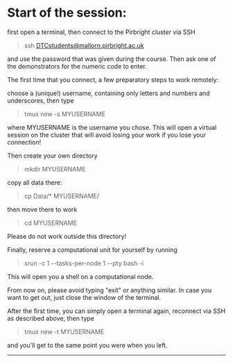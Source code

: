 # Start of the session:

first open a terminal, then connect to the Pirbright cluster via SSH

> ssh DTCstudents@mallorn.pirbright.ac.uk

and use the password that was given during the course. Then ask one of the demonstrators for the numeric code to enter.


The first time that you connect, a few preparatory steps to work remotely:

choose a (unique!) username, containing only letters and numbers and underscores, then type

> tmux new -s MYUSERNAME

where MYUSERNAME is the username you chose. This will open a virtual session on the cluster that will avoid losing your work if you lose your connection!

Then create your own directory

> mkdir MYUSERNAME

copy all data there:

> cp Data/* MYUSERNAME/

then move there to work

> cd MYUSERNAME

Please do not work outside this directory!

Finally, reserve a computational unit for yourself by running

> srun -c 1 --tasks-per-node 1 --pty bash -i

This will open you a shell on a computational node.

From now on, please avoid typing "exit" or anything similar. In case you want to get out, just close the window of the terminal.


After the first time, you can simply open a terminal again, reconnect via SSH as described above, then type

> tmux new -t MYUSERNAME

and you'll get to the same point you were when you left.

----------------------


